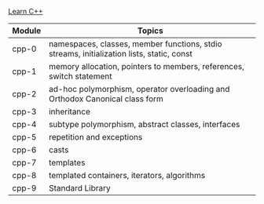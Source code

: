 [Learn C++](https://www.learncpp.com/)

Module | Topics
--- | ---
cpp-0 | namespaces, classes, member functions, stdio streams, initialization lists, static, const
cpp-1 | memory allocation, pointers to members, references, switch statement
cpp-2 | ad-hoc polymorphism, operator overloading and Orthodox Canonical class form
cpp-3 | inheritance
cpp-4 | subtype polymorphism, abstract classes, interfaces
cpp-5 | repetition and exceptions
cpp-6 | casts
cpp-7 | templates
cpp-8 | templated containers, iterators, algorithms
cpp-9 | Standard Library
